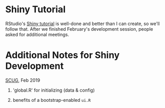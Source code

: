 Shiny Tutorial
======================
RStudio's [Shiny tutorial](http://shiny.rstudio.com/tutorial/) is well-done and better than I can create, so we'll follow that.  After we finished February's development session, people asked for additional meetings.

Additional Notes for Shiny Development
======================

[SCUG](https://github.com/OuhscBbmc/StatisticalComputing), Feb 2019

1. 'global.R' for initializing (data & config)

1. benefits of a bootstrap-enabled `ui.R`
